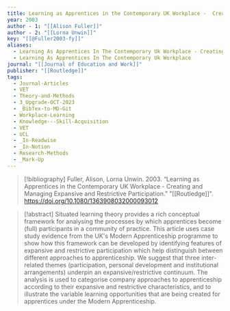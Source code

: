 ```yaml
---
title: Learning as Apprentices in the Contemporary UK Workplace -  Creating and Managing Expansive and Restrictive Participation
year: 2003
author - 1: "[[Alison Fuller]]"
author - 2: "[[Lorna Unwin]]"
key: "[[@Fuller2003-fy]]"
aliases:
  - Learning As Apprentices In The Contemporary Uk Workplace - Creating And Managing Expansive And Restrictive Participation
  - Learning As Apprentices In The Contemporary Uk Workplace
journal: "[[Journal of Education and Work]]"
publisher: "[[Routledge]]"
tags:
  - Journal-Articles
  - VET
  - Theory-and-Methods
  - 3_Upgrade-OCT-2023
  - _BibTex-to-MD-Git
  - Workplace-Learning
  - Knowledge---Skill-Acquisition
  - VET
  - UCL
  - _In-Readwise
  - _In-Notion
  - Research-Methods
  - _Mark-Up
---
```


> [!bibliography]
> Fuller, Alison, Lorna Unwin. 2003. “Learning as Apprentices in the Contemporary UK Workplace -  Creating and Managing Expansive and Restrictive Participation.” "[[Routledge]]". https://doi.org/10.1080/1363908032000093012

> [!abstract]
> Situated learning theory provides a rich conceptual framework for analysing the processes by which apprentices become (full) participants in a community of practice. This article uses case study evidence from the UK's Modern Apprenticeship programme to show how this framework can be developed by identifying features of expansive and restrictive participation which help distinguish between different approaches to apprenticeship. We suggest that three inter-related themes (participation, personal development and institutional arrangements) underpin an expansive/restrictive continuum. The analysis is used to categorise company approaches to apprenticeship according to their expansive and restrictive characteristics, and to illustrate the variable learning opportunities that are being created for apprentices under the Modern Apprenticeship.